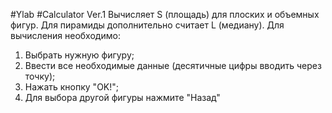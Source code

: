 #Ylab
#Calculator Ver.1
Вычисляет S (площадь) для плоских и объемных фигур.
Для пирамиды дополнительно считает L (медиану).
Для вычисления необходимо:
1) Выбрать нужную фигуру;
2) Ввести все необходимые данные (десятичные цифры вводить через точку);
3) Нажать кнопку "OK!";
4) Для выбора другой фигуры нажмите "Назад"